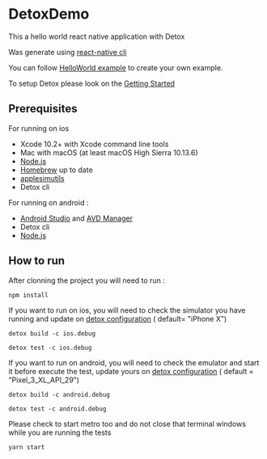 # DetoxDemo
This a hello world react native application with Detox 

Was generate using [react-native cli](https://github.com/react-native-community/cli) 

You can follow [HelloWorld example](https://github.com/amandeepmittal/rn-HelloWorld) to create your own example.

To setup Detox please look on the [Getting Started](https://github.com/wix/Detox/blob/DetoxNext/docs/Introduction.GettingStarted.md)

## Prerequisites
For running on ios
- Xcode 10.2+ with Xcode command line tools
- Mac with macOS (at least macOS High Sierra 10.13.6)
- [Node.js](https://nodejs.org/en/)
- [Homebrew](https://brew.sh/) up to date 
- [applesimutils](https://github.com/wix/AppleSimulatorUtils)
- Detox cli

For running on android :
- [Android Studio](https://developer.android.com/studio/?gclid=EAIaIQobChMI2_CLur6f6gIVlAqRCh1NUwKwEAAYASAAEgL3efD_BwE&gclsrc=aw.ds) and [AVD Manager](https://developer.android.com/studio/run/managing-avds) 
- Detox cli
- [Node.js](https://nodejs.org/en/)


## How to run 
After clonning the project you will need to run :

`npm install` 

If you want to run on ios, you will need to check the simulator you have running and update on [detox configuration](https://github.com/TamaraTorres/DetoxDemo/blob/master/.detoxrc.json#L10) ( default= "iPhone X")

`detox build -c ios.debug`

`detox test -c ios.debug`


If you want to run on android, you will need to check the emulator and start it before execute the test, update yours on  [detox configuration](https://github.com/TamaraTorres/DetoxDemo/blob/master/.detoxrc.json#L19) ( default = "Pixel_3_XL_API_29")

`detox build -c android.debug`

`detox test -c android.debug`


Please check to start metro too and do not close that terminal windows while you are running the tests 

`yarn start`

